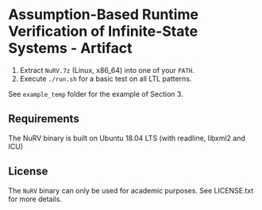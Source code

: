 # Assumption-Based Runtime Verification of Infinite-State Systems - Artifact

1. Extract `NuRV.7z` (Linux, x86_64) into one of your `PATH`.
2. Execute `./run.sh` for a basic test on all LTL patterns.

See `example_temp` folder for the example of Section 3.

## Requirements

The NuRV binary is built on Ubuntu 18.04 LTS (with readline, libxml2 and ICU)

## License

The `NuRV` binary can only be used for academic purposes. See LICENSE.txt for more details.
